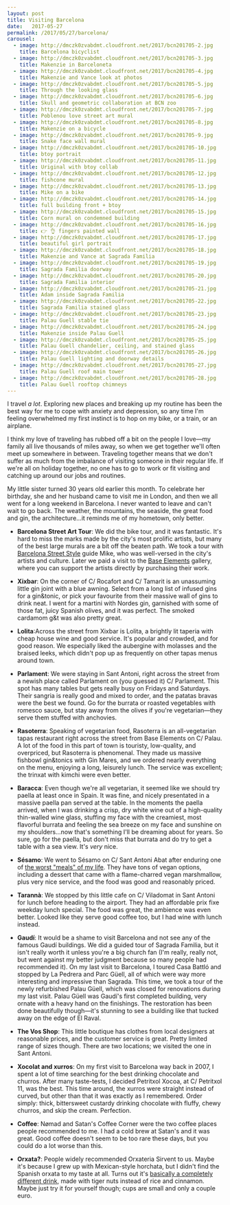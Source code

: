 ```yaml
---
layout: post
title: Visiting Barcelona
date:   2017-05-27
permalink: /2017/05/27/barcelona/
carousel:
  - image: http://dmczk0zvabdmt.cloudfront.net/2017/bcn201705-2.jpg
    title: Barcelona bicyclist 
  - image: http://dmczk0zvabdmt.cloudfront.net/2017/bcn201705-3.jpg
    title: Makenzie in Barceloneta
  - image: http://dmczk0zvabdmt.cloudfront.net/2017/bcn201705-4.jpg
    title: Makenzie and Vance look at photos
  - image: http://dmczk0zvabdmt.cloudfront.net/2017/bcn201705-5.jpg
    title: Through the looking glass
  - image: http://dmczk0zvabdmt.cloudfront.net/2017/bcn201705-6.jpg
    title: Skull and geometric collaboration at BCN zoo
  - image: http://dmczk0zvabdmt.cloudfront.net/2017/bcn201705-7.jpg
    title: Poblenou love street art mural
  - image: http://dmczk0zvabdmt.cloudfront.net/2017/bcn201705-8.jpg
    title: Makenzie on a bicycle
  - image: http://dmczk0zvabdmt.cloudfront.net/2017/bcn201705-9.jpg
    title: Snake face wall mural
  - image: http://dmczk0zvabdmt.cloudfront.net/2017/bcn201705-10.jpg
    title: btoy portrait
  - image: http://dmczk0zvabdmt.cloudfront.net/2017/bcn201705-11.jpg
    title: Uriginal with btoy collab
  - image: http://dmczk0zvabdmt.cloudfront.net/2017/bcn201705-12.jpg
    title: fishcone mural
  - image: http://dmczk0zvabdmt.cloudfront.net/2017/bcn201705-13.jpg
    title: Mike on a bike
  - image: http://dmczk0zvabdmt.cloudfront.net/2017/bcn201705-14.jpg
    title: full building front + btoy 
  - image: http://dmczk0zvabdmt.cloudfront.net/2017/bcn201705-15.jpg
    title: Corn mural on condemned building
  - image: http://dmczk0zvabdmt.cloudfront.net/2017/bcn201705-16.jpg
    title: 👉 👌 fingers painted wall
  - image: http://dmczk0zvabdmt.cloudfront.net/2017/bcn201705-17.jpg
    title: beautiful girl portrait
  - image: http://dmczk0zvabdmt.cloudfront.net/2017/bcn201705-18.jpg
    title: Makenzie and Vance at Sagrada Familia
  - image: http://dmczk0zvabdmt.cloudfront.net/2017/bcn201705-19.jpg
    title: Sagrada Familia doorway
  - image: http://dmczk0zvabdmt.cloudfront.net/2017/bcn201705-20.jpg
    title: Sagrada Familia interior
  - image: http://dmczk0zvabdmt.cloudfront.net/2017/bcn201705-21.jpg
    title: Adam inside Sagrada Familia
  - image: http://dmczk0zvabdmt.cloudfront.net/2017/bcn201705-22.jpg
    title: Sagrada Familia stained glass
  - image: http://dmczk0zvabdmt.cloudfront.net/2017/bcn201705-23.jpg
    title: Palau Guell stable tie
  - image: http://dmczk0zvabdmt.cloudfront.net/2017/bcn201705-24.jpg
    title: Makenzie inside Palau Guell
  - image: http://dmczk0zvabdmt.cloudfront.net/2017/bcn201705-25.jpg
    title: Palau Guell chandelier, ceiling, and stained glass
  - image: http://dmczk0zvabdmt.cloudfront.net/2017/bcn201705-26.jpg
    title: Palau Guell lighting and doorway details
  - image: http://dmczk0zvabdmt.cloudfront.net/2017/bcn201705-27.jpg
    title: Palau Guell roof main tower
  - image: http://dmczk0zvabdmt.cloudfront.net/2017/bcn201705-28.jpg
    title: Palau Guell rooftop chimneys
---
```

I travel _a lot_. Exploring new places and breaking up my routine has been the
best way for me to cope with anxiety and depression, so any time I'm feeling
overwhelmed my first instinct is to hop on my bike, or a train, or an airplane.

I think my love of traveling has rubbed off a bit on the people I love—my family
all live thousands of miles away, so when we get together we'll often meet up
somewhere in between. Traveling together means that we don't suffer as much from
the imbalance of visiting someone in their regular life. If we're all on holiday
together, no one has to go to work or fit visiting and catching up around our 
jobs and routines.

My little sister turned 30 years old earlier this month. To celebrate her
birthday, she and her husband came to visit me in London, and then we all went
for a long weekend in Barcelona. I never wanted to leave and can't wait to go
back. The weather, the mountains, the seaside, the great food and gin, the
architecture...it reminds me of my hometown, only better.

* **Barcelona Street Art Tour**: We did the bike tour, and it was fantastic.
  It's hard to miss the marks made by the city's most prolific artists, but many
  of the best large murals are a bit off the beaten path. We took a tour with
  [Barcelona Street Style](http://barcelonastreetstyletour.com) guide Mike, who
  was well-versed in the city's artists and culture. Later we paid a visit to
  the [Base Elements](https://www.baseelements.net) gallery, where you can
  support the artists directly by purchasing their work.

* **Xixbar**: On the corner of C/ Rocafort and C/ Tamarit is an unassuming little
  gin joint with a blue awning. Select from a long list of infused gins for a
  gin&tonic, or pick your favourite from their massive wall of gins to drink
  neat. I went for a martini with Nordes gin, garnished with some of those fat,
  juicy Spanish olives, and it was perfect. The smoked cardamom g&t was also
  pretty great.

* **Lolita**:Across the street from Xixbar is Lolita, a brightly lit taperia
  with cheap house wine and good service. It's popular and crowded, and for good
  reason. We especially liked the aubergine with molasses and the braised leeks,
  which didn't pop up as frequently on other tapas menus around town.

* **Parlament**: We were staying in Sant Antoni, right across the street from a
  newish place called Parlament on (you guessed it) C/ Parlament. This spot has
  many tables but gets really busy on Fridays and Saturdays. Their sangria is
  really good and mixed to order, and the patatas bravas were the best we found.
  Go for the burrata or roasted vegetables with romesco sauce, but stay away
  from the olives if you're vegetarian—they serve them stuffed with anchovies.

* **Rasoterra**: Speaking of vegetarian food, Rasoterra is an all-vegetarian
  tapas restaurant right across the street from Base Elements on C/ Palau. A lot
  of the food in this part of town is touristy, low-quality, and overpriced, but
  Rasoterra is phenomenal. They made us massive fishbowl gin&tonics with Gin
  Mares, and we ordered nearly everything on the menu, enjoying a long,
  leisurely lunch. The service was excellent; the trinxat with kimchi were even
  better.

* **Baracca**: Even though we're all vegetarian, it seemed like we should try
  paella at least once in Spain. It was
  fine, and nicely presentated in a massive paella pan served at the table. In
  the moments the paella arrived, when I was drinking a
  crisp, dry white wine out of a high-quality thin-walled wine glass, stuffing
  my face with the creamiest, most flavorful burrata and feeling the sea breeze
  on my face and sunshine on my shoulders...now that's something I'll be
  dreaming about for years. So sure, go for the paella, but don't miss that burrata
  and do try to get a table with a sea view. It's _very_ nice.

* **Sésamo**: We went to Sésamo on C/ Sant Antoni Abat after enduring one of [the worst "meals"
of my life](https://www.yelp.com/biz/beerlinale-barcelona). They have tons of 
vegan options, including a dessert that came with a flame-charred vegan
marshmallow, plus very nice service, and the food was good and reasonably priced.

* **Tarannà**: We stopped by this little cafe on C/ Viladomat in Sant Antoni for
lunch before heading to the airport. They had an affordable prix fixe weekday
lunch special. The food was great, the ambience was even better. Looked like
they serve good coffee too, but I had wine with lunch instead.

* **Gaudí**: It would be a shame to visit Barcelona and not see any of the
  famous Gaudí buildings. We did a guided tour of Sagrada Familia, but it isn't
  really worth it unless you're a big church fan (I'm really, really not, but
  went against my better judgment because so many people had recommended it). On
  my last visit to Barcelona, I toured Casa Battló and stopped by La Pedrera and
  Parc Güell, all of which were way more interesting and impressive than Sagrada.
  This time, we took a tour of the newly refurbished Palau Güell, which was
  closed for renovations during my last visit. Palau Güell was Gaudí's first
  completed building, very ornate with a heavy hand on the finishings. The
  restoration has been done beautifully though—it's stunning to see a building
  like that tucked away on the edge of El Raval.

* **The Vos Shop**: This little boutique has clothes from local designers at
  reasonable prices, and the customer service is great. Pretty limited range of
  sizes though. There are two locations; we visited the one in Sant Antoni.

* **Xocolat and xurros**: On my first visit to Barcelona way back in 2007, I
spent a lot of time searching for the best drinking chocolate and churros. After
many taste-tests, I decided Petritxol Xocoa, at C/ Petritxol 11, was the best.
This time around, the xurros were straight instead of curved, but other than
that it was exactly as I remembered. Order simply: thick, bittersweet custardy
drinking chocolate with fluffy, chewy churros, and skip the cream. Perfection.

* **Coffee**: Nømad and Satan's Coffee Corner were the two coffee places people
recommended to me. I had a cold brew at Satan's and it was great. Good coffee
doesn't seem to be too rare these days, but you could do a lot worse than this.

* **Orxata?**: People widely recommended Orxateria Sirvent to us. Maybe it's
  because I grew up with Mexican-style horchata, but I didn't find the Spanish
  orxata to my taste at all. Turns out it's [basically a completely different
  drink](http://randyclemens.com/2014/05/traditional-spanish-horchata-de-chufa-madrid-horchateria-alboraya/), made with tiger nuts instead of rice and cinnamon. Maybe just try it for
  yourself though; cups are small and only a couple euro.

